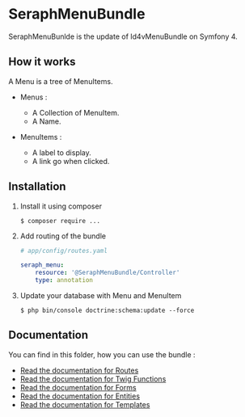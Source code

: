 SeraphMenuBundle
================

SeraphMenuBunlde is the update of Id4vMenuBundle on Symfony 4.

How it works
------------

A Menu is a tree of MenuItems.

 - Menus :
    - A Collection of MenuItem.
    - A Name.

- MenuItems :
    - A label to display.
    - A link go when clicked.

Installation
------------

1. Install it using composer

    ```console
    $ composer require ...
    ```
2. Add routing of the bundle

    ```yaml
    # app/config/routes.yaml   

    seraph_menu:
        resource: '@SeraphMenuBundle/Controller'
        type: annotation
    ```
3. Update your database with Menu and MenuItem

    ```console
    $ php bin/console doctrine:schema:update --force
    ```
    
Documentation
-------------

You can find in this folder, how you can use the bundle :

- [Read the documentation for Routes](/Resources/doc/Routes.md)
- [Read the documentation for Twig Functions](/Resources/doc/TwigFunctions.md)
- [Read the documentation for Forms](/Resources/doc/Forms.md)
- [Read the documentation for Entities](/Resources/doc/Entities.md)
- [Read the documentation for Templates](/Resources/doc/Templates.md)